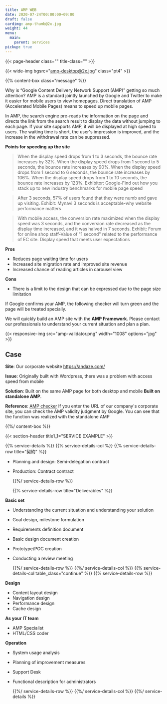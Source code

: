 ```yaml
---
title: AMP WEB
date: 2020-07-24T00:00:00+09:00
draft: false
cardimg: amp-thumb@2x.jpg
weight: 44
menu:
  main:
    parent: services
pickup: true
---
```


{{< page-header class="" title-class="" >}}

{{< wide-img bgsrc="amp-desktop@2x.jpg" class="pt4" >}}

{{% content-box class="message" %}}

Why is “Google Content Delivery Network Support (AMP)” getting so much attention? AMP is a standard jointly launched by Google and Twitter to make it easier for mobile users to view homepages. Direct translation of AMP (Accelerated Mobile Pages) means to speed up mobile pages.

In AMP, the search engine pre-reads the information on the page and directs the link from the search result to display the data without jumping to each page. If your site supports AMP, it will be displayed at high speed to users. The waiting time is short, the user's impression is improved, and the increase in the withdrawal rate can be suppressed.

**Points for speeding up the site**

> When the display speed drops from 1 to 3 seconds, the bounce rate increases by 32%. When the display speed drops from 1 second to 5 seconds, the bounce rate increases by 90%. When the display speed drops from 1 second to 6 seconds, the bounce rate increases by 106%. When the display speed drops from 1 to 10 seconds, the bounce rate increases by 123%.
> Exhibitor: Google-Find out how you stack up to new industry benchmarks for mobile page speed

> After 3 seconds, 57% of users found that they were numb and gave up visiting.
> Exhibit: Mynavi 3 seconds is acceptable-why website performance matters

> With mobile access, the conversion rate maximized when the display speed was 3 seconds, and the conversion rate decreased as the display time increased, and it was halved in 7 seconds.
> Exhibit: Forum for online shop staff-Value of "1 second" related to the performance of EC site. Display speed that meets user expectations

**Pros**

- Reduces page waiting time for users
- Increased site migration rate and improved site revenue
- Increased chance of reading articles in carousel view

**Cons**

- There is a limit to the design that can be expressed due to the page size limitation

If Google confirms your AMP, the following checker will turn green and the page will be treated specially.

We will quickly build an AMP site with the **AMP Framework**. Please contact our professionals to understand your current situation and plan a plan.

{{< responsive-img src="amp-validator.png" width="1008" options="jpg" >}}

## Case

**Site**: Our corporate website https://andaze.com/

**Issue**: Originally built with Wordpress, there was a problem with access speed from mobile

**Solution**: Built on the same AMP page for both desktop and mobile **Built on standalone AMP**.

**Reference**: [AMP checker](https://search.google.com/test/amp) If you enter the URL of our company's corporate site, you can check the AMP validity judgment by Google. You can see that the function was realized with the standalone AMP

{{%/ content-box %}}

{{< section-header title1_1="SERVICE EXAMPLE" >}}

{{% service-details %}}
{{% service-details-col %}}
  {{% service-details-row title="契約" %}}

- Planning and design: Semi-delegation contract
- Production: Contract contract

  {{%/ service-details-row %}}

  {{% service-details-row title="Deliverables" %}}

**Basic set**

- Understanding the current situation and understanding your solution
- Goal design, milestone formulation
- Requirements definition document
- Basic design document creation
- Prototype/POC creation
- Conducting a review meeting

  {{%/ service-details-row %}}
  {{%/ service-details-col %}}
  {{% service-details-col table_class="continue" %}}
  {{% service-details-row %}}

**Design**

- Content layout design
- Navigation design
- Performance design
- Cache design

**As your IT team**

- AMP Specialist
- HTML/CSS coder

**Operation**

- System usage analysis
- Planning of improvement measures
- Support Desk
- Functional description for administrators

  {{%/ service-details-row %}}
  {{%/ service-details-col %}}
  {{%/ service-details %}}
